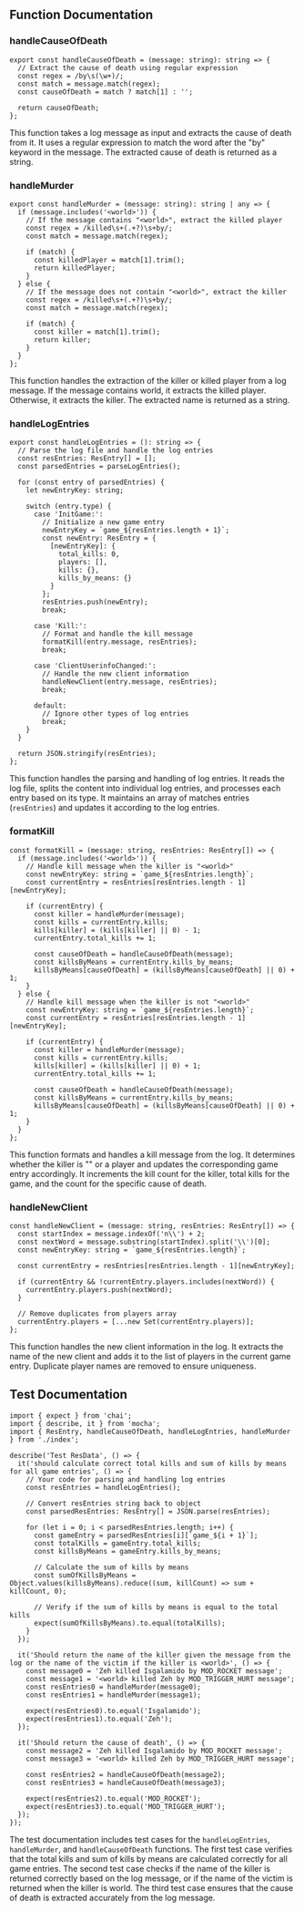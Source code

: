 ## Function Documentation

### handleCauseOfDeath



    export const handleCauseOfDeath = (message: string): string => {
      // Extract the cause of death using regular expression
      const regex = /by\s(\w+)/;
      const match = message.match(regex);
      const causeOfDeath = match ? match[1] : '';
    
      return causeOfDeath;
    };
    
This function takes a log message as input and extracts the cause of death from it. It uses a regular expression to match the word after the "by" keyword in the message. The extracted cause of death is returned as a string.

### handleMurder

    export const handleMurder = (message: string): string | any => {
      if (message.includes('<world>')) {
        // If the message contains "<world>", extract the killed player
        const regex = /killed\s+(.+?)\s+by/;
        const match = message.match(regex);
    
        if (match) {
          const killedPlayer = match[1].trim();
          return killedPlayer;
        }
      } else {
        // If the message does not contain "<world>", extract the killer
        const regex = /killed\s+(.+?)\s+by/;
        const match = message.match(regex);
    
        if (match) {
          const killer = match[1].trim();
          return killer;
        }
      }
    };
    
This function handles the extraction of the killer or killed player from a log message. If the message contains world, it extracts the killed player. Otherwise, it extracts the killer. The extracted name is returned as a string.

### handleLogEntries

    export const handleLogEntries = (): string => {
      // Parse the log file and handle the log entries
      const resEntries: ResEntry[] = [];
      const parsedEntries = parseLogEntries();
    
      for (const entry of parsedEntries) {
        let newEntryKey: string;
    
        switch (entry.type) {
          case 'InitGame:':
            // Initialize a new game entry
            newEntryKey = `game_${resEntries.length + 1}`;
            const newEntry: ResEntry = {
              [newEntryKey]: {
                total_kills: 0,
                players: [],
                kills: {},
                kills_by_means: {}
              }
            };
            resEntries.push(newEntry);
            break;
    
          case 'Kill:':
            // Format and handle the kill message
            formatKill(entry.message, resEntries);
            break;
    
          case 'ClientUserinfoChanged:':
            // Handle the new client information
            handleNewClient(entry.message, resEntries);
            break;
    
          default:
            // Ignore other types of log entries
            break;
        }
      }
    
      return JSON.stringify(resEntries);
    };

This function handles the parsing and handling of log entries. It reads the log file, splits the content into individual log entries, and processes each entry based on its type. It maintains an array of matches entries (`resEntries`) and updates it according to the log entries.

### formatKill

    const formatKill = (message: string, resEntries: ResEntry[]) => {
      if (message.includes('<world>')) {
        // Handle kill message when the killer is "<world>"
        const newEntryKey: string = `game_${resEntries.length}`;
        const currentEntry = resEntries[resEntries.length - 1][newEntryKey];
    
        if (currentEntry) {
          const killer = handleMurder(message);
          const kills = currentEntry.kills;
          kills[killer] = (kills[killer] || 0) - 1;
          currentEntry.total_kills += 1;
    
          const causeOfDeath = handleCauseOfDeath(message);
          const killsByMeans = currentEntry.kills_by_means;
          killsByMeans[causeOfDeath] = (killsByMeans[causeOfDeath] || 0) + 1;
        }
      } else {
        // Handle kill message when the killer is not "<world>"
        const newEntryKey: string = `game_${resEntries.length}`;
        const currentEntry = resEntries[resEntries.length - 1][newEntryKey];
    
        if (currentEntry) {
          const killer = handleMurder(message);
          const kills = currentEntry.kills;
          kills[killer] = (kills[killer] || 0) + 1;
          currentEntry.total_kills += 1;
    
          const causeOfDeath = handleCauseOfDeath(message);
          const killsByMeans = currentEntry.kills_by_means;
          killsByMeans[causeOfDeath] = (killsByMeans[causeOfDeath] || 0) + 1;
        }
      }
    };
This function formats and handles a kill message from the log. It determines whether the killer is "<world>" or a player and updates the corresponding game entry accordingly. It increments the kill count for the killer, total kills for the game, and the count for the specific cause of death.

### handleNewClient

    const handleNewClient = (message: string, resEntries: ResEntry[]) => {
      const startIndex = message.indexOf('n\\') + 2;
      const nextWord = message.substring(startIndex).split('\\')[0];
      const newEntryKey: string = `game_${resEntries.length}`;
    
      const currentEntry = resEntries[resEntries.length - 1][newEntryKey];
    
      if (currentEntry && !currentEntry.players.includes(nextWord)) {
        currentEntry.players.push(nextWord);
      }
    
      // Remove duplicates from players array
      currentEntry.players = [...new Set(currentEntry.players)];
    };
This function handles the new client information in the log. It extracts the name of the new client and adds it to the list of players in the current game entry. Duplicate player names are removed to ensure uniqueness.

## Test Documentation

    import { expect } from 'chai';
    import { describe, it } from 'mocha';
    import { ResEntry, handleCauseOfDeath, handleLogEntries, handleMurder } from './index';
    
    describe('Test ResData', () => {
      it('should calculate correct total kills and sum of kills by means for all game entries', () => {
        // Your code for parsing and handling log entries
        const resEntries = handleLogEntries();
    
        // Convert resEntries string back to object
        const parsedResEntries: ResEntry[] = JSON.parse(resEntries);
    
        for (let i = 0; i < parsedResEntries.length; i++) {
          const gameEntry = parsedResEntries[i][`game_${i + 1}`];
          const totalKills = gameEntry.total_kills;
          const killsByMeans = gameEntry.kills_by_means;
    
          // Calculate the sum of kills by means
          const sumOfKillsByMeans = Object.values(killsByMeans).reduce((sum, killCount) => sum + killCount, 0);
    
          // Verify if the sum of kills by means is equal to the total kills
          expect(sumOfKillsByMeans).to.equal(totalKills);
        }
      });
    
      it('Should return the name of the killer given the message from the log or the name of the victim if the killer is <world>', () => {
        const message0 = 'Zeh killed Isgalamido by MOD_ROCKET message';
        const message1 = '<world> killed Zeh by MOD_TRIGGER_HURT message';
        const resEntries0 = handleMurder(message0);
        const resEntries1 = handleMurder(message1);
    
        expect(resEntries0).to.equal('Isgalamido');
        expect(resEntries1).to.equal('Zeh');
      });
    
      it('Should return the cause of death', () => {
        const message2 = 'Zeh killed Isgalamido by MOD_ROCKET message';
        const message3 = '<world> killed Zeh by MOD_TRIGGER_HURT message';
    
        const resEntries2 = handleCauseOfDeath(message2);
        const resEntries3 = handleCauseOfDeath(message3);
    
        expect(resEntries2).to.equal('MOD_ROCKET');
        expect(resEntries3).to.equal('MOD_TRIGGER_HURT');
      });
    });

The test documentation includes test cases for the `handleLogEntries`, `handleMurder`, and `handleCauseOfDeath` functions. The first test case verifies that the total kills and sum of kills by means are calculated correctly for all game entries. The second test case checks if the name of the killer is returned correctly based on the log message, or if the name of the victim is returned when the killer is world. The third test case ensures that the cause of death is extracted accurately from the log message.